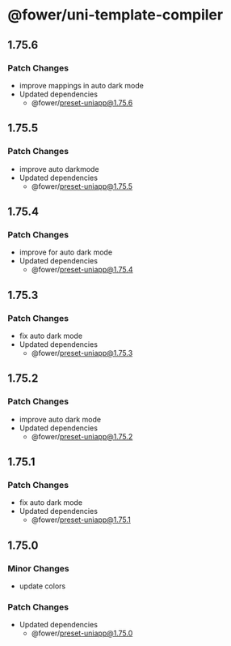 # @fower/uni-template-compiler

## 1.75.6

### Patch Changes

- improve mappings in auto dark mode
- Updated dependencies
  - @fower/preset-uniapp@1.75.6

## 1.75.5

### Patch Changes

- improve auto darkmode
- Updated dependencies
  - @fower/preset-uniapp@1.75.5

## 1.75.4

### Patch Changes

- improve for auto dark mode
- Updated dependencies
  - @fower/preset-uniapp@1.75.4

## 1.75.3

### Patch Changes

- fix auto dark mode
- Updated dependencies
  - @fower/preset-uniapp@1.75.3

## 1.75.2

### Patch Changes

- improve auto dark mode
- Updated dependencies
  - @fower/preset-uniapp@1.75.2

## 1.75.1

### Patch Changes

- fix auto dark mode
- Updated dependencies
  - @fower/preset-uniapp@1.75.1

## 1.75.0

### Minor Changes

- update colors

### Patch Changes

- Updated dependencies
  - @fower/preset-uniapp@1.75.0

